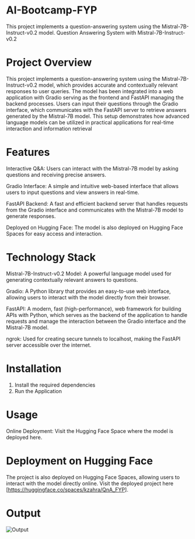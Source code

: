 # AI-Bootcamp-FYP
This project implements a question-answering system using the Mistral-7B-Instruct-v0.2 model.
Question Answering System with Mistral-7B-Instruct-v0.2

# Project Overview
This project implements a question-answering system using the Mistral-7B-Instruct-v0.2 model, which provides accurate and contextually relevant responses to user queries. The model has been integrated into a web application with Gradio serving as the frontend and FastAPI managing the backend processes. Users can input their questions through the Gradio interface, which communicates with the FastAPI server to retrieve answers generated by the Mistral-7B model. This setup demonstrates how advanced language models can be utilized in practical applications for real-time interaction and information retrieval

# Features
Interactive Q&A: Users can interact with the Mistral-7B model by asking questions and receiving precise answers.

Gradio Interface: A simple and intuitive web-based interface that allows users to input questions and view answers in real-time.

FastAPI Backend: A fast and efficient backend server that handles requests from the Gradio interface and communicates with the Mistral-7B model to generate responses.

Deployed on Hugging Face: The model is also deployed on Hugging Face Spaces for easy access and interaction.

# Technology Stack
Mistral-7B-Instruct-v0.2 Model: A powerful language model used for generating contextually relevant answers to questions.

Gradio: A Python library that provides an easy-to-use web interface, allowing users to interact with the model directly from their browser.

FastAPI: A modern, fast (high-performance), web framework for building APIs with Python, which serves as the backend of the application to handle requests and manage the interaction between the Gradio interface and the Mistral-7B model.

ngrok: Used for creating secure tunnels to localhost, making the FastAPI server accessible over the internet.

# Installation
1. Install the required dependencies
2. Run the Application

# Usage
Online Deployment: Visit the Hugging Face Space where the model is deployed here.

# Deployment on Hugging Face
The project is also deployed on Hugging Face Spaces, allowing users to interact with the model directly online. Visit the deployed project here [https://huggingface.co/spaces/kzahra/QnA_FYP].

# Output
![Output](https://github.com/user-attachments/assets/5d448df7-ec20-4f89-bd1e-65adfa693f4b)

